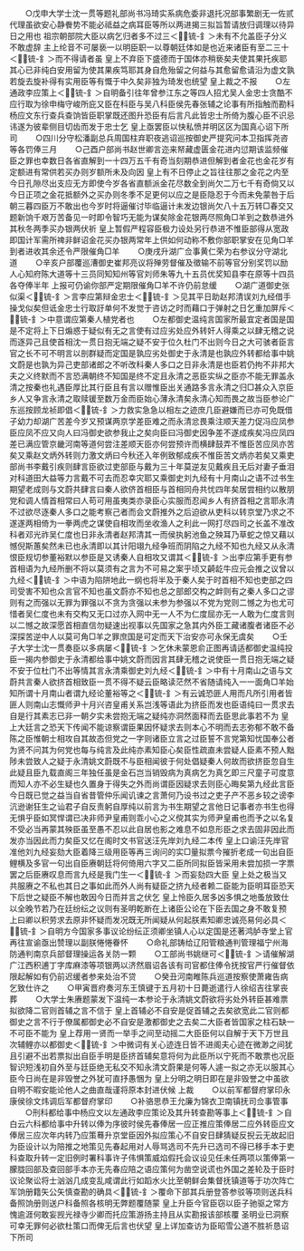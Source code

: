 <!-- { "loadSidebar": true } -->
　　○戊申大学士沈一贯等题礼部尚书冯琦实系病危委非退托况部事繁剧无一佐贰代理虽欲安心静餋势不能必祗益之病耳臣等所以两进揭三拟旨暂请放归调理以待异日之用也  祖宗朝部院大臣以病乞归者多不过三＜锍-釒＞未有不允盖臣子分义不敢虚辞  主上纶音不可屡亵一以明臣职一以尊朝廷体如是也近来诸臣有至二三十＜锍-釒＞而不得请者虽  皇上不弃臣下盛德而于国体亦稍亵矣夫使其果托疾耶其心已非纯白安用留为使其果疾笃耶其身自危殆留之何益与其愈留愈请沿为虚文孰若旋去旋补得有实用臣等有慨于中久矣非独为琦发也统望  皇上裁之不报
　　○左通政李应策上＜锍-釒＞自明备引往年曾参江东之等四人招尤吴人金忠士贪酷不应行取为徐申梅守峻所庇又臣在科臣与吴八科臣侯先春张辅之论事有所指触而勘科杨应文东行查兵查饷皆臣职掌既还图升恐臣有后言凡此皆忠士所倚为腹心臣不识忌讳遂为彼辈侧目切齿而发于忠士乞  皇上亟罢臣以快私愤并明区区为国真心诏下所司
　　○四川分守松潘副总兵周国柱弃职夜逃诏巡按御史严提究问本卫指挥尧咨等各罚俸三月
　　○己酉户部尚书赵世卿言迩来帑藏虚匮金花进内愆期该监频催臣之罪也幸数日各省直解到一十四万五千有奇当刻期恭进但解到者金花也金花岁有定额进有常供若买办则岁额所未及向因  皇上有不日停止之旨往往那之金花之内至今日孔隙尽出支应无方即使今岁各省直额派金花尽数全到尚欠二万七千有奇倘又以今日正项之金花抵额外之买办则冬季不足更何以应之是臣隐忍于今而未免蒙咎于后朝三暮四臣万不敢出也今岁时将逼催讨毕临逼计未发边银尚欠八十五万转□春交又题新饷千艰万苦备见一时即令智巧无能为谋矣除金花银两尽照角□羊到之数恭进外其秋冬两季买办银两伏祈  皇上暂假严程容臣极力设处另行恭进不惟臣部得从宽政即国计军需所禆非鲜诏金花买办银两常年上供如何动称不敷你部职掌安在见角□羊到者进收其余还令严限催角□羊
　　○庚戌升湖广佥事黄仁荣为右参议分守湖北道
　　○辛亥户部覆巡漕御史崔邦亮议将殚劳督催及徵输不前等官分别奖罚以励人心知府陈大道等十三员同知知州等官刘师朱等九十五员优奖知县李在原等十四员各夺俸半年  上报可仍谕你部严定期限催角□羊不许仍前怠缓
　　○湖广道御史张似渠＜锍-釒＞言李应第辩金忠士＜锍-釒＞见其平日助赵邦清误刘九经借手操戈似矣但诋金忠士行取訏单何不发觉于咨访之时而藉口于弹射之日乞重加屏斥＜锍-釒＞中意谓应第秦人植党者也
　　○左都御史温纯言国家所最宜定者国是国是不定将上下日煽惑于疑似有无之言使有过应劣处应外转奸人得乘之以肆无稽之说而逐异己且使首相沈一贯日抱无端之疑不安于位久杜门不出则今日之大可骇者臣言官之长不可不明言以剖群疑而定国是孰应劣处御史于永清是也孰应外转都给事中姚文蔚是也孰为异己吏部诸郎之不听改科秦人多口之日非永清是也臣若仍拘不非邦大夫之义终默而不言恐满朝终不知国是终不定且永清之恶臣实纵之臣亦不能无罪盖永清之按秦也礼遇臣厚比其行臣且有言以赠惟臣出关通路多言永清之归□甚众入京臣乡人又争言永清之取赎锾至数万金而臣始心薄永清矣永清心知而畏之故当臣参论广东巡按顾龙祯即倡＜锍-釒＞力救实急急以相左之迹庶几臣避嫌而已亦可免既借子幼力却湖广苦差今岁又预谋两京学差臣难之而永清忿畏乘注顺天差力促冯应凤参臣应凤不应又向人曰冯御史欲参我止之矣向臣曰冯御史因争差不遂成疾矣冯应凤四差已满应管京畿河南等道何尝注差顺天臣亦何尝预许而横肆鼓弄不惟臣苦应凤亦苦矣又乘赵文炳外转则力激文炳曰今秋还入年例致郁成疾不惟臣苦文炳亦若矣又乘吏部尚书李戴引疾则肆言臣欲过吏部臣与戴为三十年莫逆友见戴疾且无后对妻子垂泪对科道田大益等力言戴不可去而忍幸灾耶又乘御史刘九经有十月南山之语不过书生期望老成则与文蔚共肆言曰秦人欲侪首相臣与首相同舟共忧四年矣居尝相约以散朋党和调人情首相常曰人苟可用虽夷类亦录臣心实服而忍闻乡人有挤首相之言耶永清不过欲尽逐秦人多口之能考察己者而会文蔚推外之后迫欲从吏科以转京堂乃求之不遂遂两相倚为一拳两虎之谋使自相攻而坐收渔人之利此一网打尽四司之长盖不准改科者邓光祚吴仁度也日非永清者赵邦清其一而侯执躬池鱼之殃耳乃草蛇之惊又藉以憾倪斯蕙矣然未已也永清即以其计阳翊九经争班而阴陷之九经不知也九经又从永清恨臣规切参董裕默以参臣是又诱秦人自相攻又谓其＜锍-釒＞出李应第手更有参首相语为九经所删不将以莫须有之言为不可易之案乎顷又齮龁牛应元会推之议曾以九经＜锍-釒＞中语为陷阱地此一纲也将半及于秦人矣于时首相不知也吏部之四司受害不知也众言官不知也虽文蔚亦不知也总之部郎交构之衅则有之秦人多口之谬则有之而强以无罪为罪强以不贪为贪强以未参为参强以不党为党则二憾之为也尤可惜者吴仁度也未有交构又无口过亦入网中无一人不为仁度屈亦无一人敢为仁度言则以二憾之故深愿首相直信勿疑速出视事以先国家之急其内外臣工藏诸腹者诸臣不必深探苦逆中人以莫可角□羊之罪庶国是可定而天下治安亦可永保无虞矣
　　○壬子大学士沈一贯奏臣以多病屡＜锍-釒＞乞休未蒙恩俞正图再请适都御史温纯投臣一揭内参御史于永清都给事中姚文蔚而因言其肆无稽之说使臣一贯日抱无端之疑不安于位杜门不出等情其言永清乘御史刘九经＜锍-釒＞中有十月南山之语与文蔚共言秦人欲挤首相致臣一贯不得不疑云臣略读茫然不省随请纯入一一面角□羊始知所谓十月南山者谓九经论董裕等之＜锍-釒＞有云诚恐匪人用而凡所引用者皆匪人则南山志慨师尹十月兴咨皇甫关系岂浅等语此为挤臣而发也臣语纯曰一贯求去自是行其素志已非一朝夕实未尝抱无端之疑纯亦洞然面释而去臣思此事若不为  皇上大廷言之恐天下传闻不能谅察谓臣果因怀疑求去则本心不明而去志弥郁不敢不备陈之臣惟朝士相攻自其故态但党之一字则诸臣立言之过臣誓不言党第知忧国奉公者为贤不问其为何党也每与纯言及此纯亦素知臣心矣臣性疏直未尝疑人臣素不预人黜陟未尝致人之疑于永清姚文蔚既不与臣相闻彼于何处倡疑秦人何故而欲挤臣忽自生此疑且臣九载直阁三年独任虽是金石岂当销毁病为真病乞为真乞即三尺童子可度意而知人亦不必生疑也久置身于得失之外而尚谓臣因疑求去则臣心晦矣第九经此言臣今日既已觉之益当自省昔管仲乐闻讥谏之言萧何乃设书过之吏子产不恶乡较之谤李沆逊谢狂生之讪君子自反责躬自厚纯以前言为书生期望之言他日记事者亦书生也得无惧乎臣如冥悍谓已决非师尹皇甫则乖小心之义傥其实为师尹皇甫也而予之以名复不受必当再蒙其殃臣虽至愚不忍以此自居也影之难息不如息形臣之求去固非因此而发亦当因此而力矣臣又忆在阁时文书官送汪先岸刘九经二本传  皇上口谕汪先岸官准他刘九经妄劾大臣着降三级用臣等再三询问的实□量拟票今摧折老成一句出自臣鲤横及多官一句出自臣赓朝廷将何倚用六字又二臣所同拟臣皆采用未尝加损一字票罢之后臣赓叹息而言九经是我门生一＜锍-釒＞而妄劾四大臣  皇上处之极当又共服赓之不私也其日之事如此而外人尚有疑臣之挤九经者赖二臣能为臣明耳臣恐天下后世之疑臣不解也敢因今日而并言之伏乞  皇上怜臣久居多凶多惧之地蚤放致仕以全晚节若乃在廷纷纭之议则有圣明乾断在上诸臣公论在下臣去国之身不敢复预  上曰卿以积劳求去原非怀疑而发况既无所闻疑从何起朕素知卿忠诚亮易何必具＜锍-釒＞自明方今国家多事议论纷纭正须卿坐镇人心以定国是还著鸿胪寺堂上官再往宣谕亟出赞理以副朕惓惓眷怀
　　○命礼部铸给辽阳管粮通判管理福宁州海防通判南京兵部督理操运各关防一颗
　　○工部尚书姚继可＜锍-釒＞请催解湖广江西积逋丁字库麻漆等项银两以济然眉诏各该有司官都住俸令抚按官严行催督依限起解如有仍前迟缓者参来处治不贷
　　○癸丑河南睢陈兵巡道按察使萧雍告病乞致仕许之
　　○甲寅晋府奏河东王慎键于五月初十日薨逝遣行人徐绍吉往掌丧葬
　　○大学士朱赓题蒙发下温纯一本参论于永清姚文蔚欲将劣处外转臣甚难票拟欲降二官则首辅之言不信于  皇上首辅必不自安是促首辅之去矣欲宽此二官则都御史之言不行于僚属都御史必不自安是激都御史之去矣二大臣者皆国家之柱石缺一不可臣不能为  皇上荐用一贤而一举手之间至动摇二大臣臣何以自解于天下万世且次辅鲤亦以都御史＜锍-釒＞中微词有关心迹连日皆不进阁夫心迹在微渺之间犹且引避不出若票拟出自臣手明是臣挤首辅矣意将何为此臣所以宁死而不敢票也况臣智识短浅初自外至与廷臣绝无私交不知永清文蔚果是何等人遽一拟之亦无以服其心臣今日尚在是非毁誉之外犹可直抒愚悃为  皇上分明之明日即在是非毁誉之中虽欲自明不暇安能论他人之曲直哉谨将原本封进伏候  上裁
　　○以前军都督府掌印永康侯徐文炜调后军都督府掌印
　　○补骆思恭王允廉为锦衣卫南镇抚司佥事管事
　　○刑科都给事中杨应文以左通政李应策论及其升转查勘等事上＜锍-釒＞自白云六科都给事中升转以俸为序彼时侯先春俸居一应正推应策俸居二应外转臣应文俸居三应次年内转乃应策蓦升京堂臣因外拟应策心不自安日肆猜疑反掜云无故起旧为臣设计以为陪推之地策见先春起用对人辱骂选司不先升已选司不得已移手本于吏科查取升转一定旧例时署科事许子伟惧策威焰假托会议设见任未任两项以策俸第一朦胧回部及查回部手本亦无先春应陪之语应策何为凿空说谎也外国之差轮及于臣时议论聚讼将士汹汹几成变乱咸谓此行如蹈水火比至朝鲜会集督抚镇道等于功次阵亡军饷册籍矢公矢慎查勘的确具＜锍-釒＞覆命下部其兵册登答参驳等项则送兵科备照饷册则送户科备照各核明无弊题覆随蒙  皇上升臣今官臣窃以臣子驰驱之常方愧逾涯何敢妄觊光禄寺少卿而托应策游扬主持且从实勘报该部核覆  圣明业已洞察可幸无罪何必欲杜策口而俾无后言也伏望  皇上详加查访为臣昭雪公道不胜祈恳诏下所司
